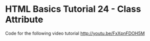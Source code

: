 HTML Basics Tutorial 24 - Class Attribute
=========================================

Code for the following video tutorial http://youtu.be/FxXpnFDOH5M
